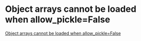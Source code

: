 # Object arrays cannot be loaded when allow_pickle=False
[Object arrays cannot be loaded when allow_pickle=False](https://aiwithcloud.com/?p=1385)